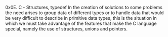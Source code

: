0x0E. C - Structures, typedef
In the creation of solutions to some problems the need arises to group data of different types or to handle data that would be very difficult to describe in primitive data types, this is the situation in which we must take advantage of the features that make the C language special, namely the use of structures, unions and pointers.